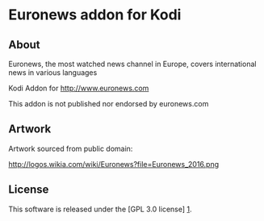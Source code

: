 Euronews addon for Kodi
======================

About
-----
Euronews, the most watched news channel in Europe, covers international news in various languages

Kodi Addon for http://www.euronews.com

This addon is not published nor endorsed by euronews.com


Artwork
---------------------
Artwork sourced from public domain:

http://logos.wikia.com/wiki/Euronews?file=Euronews_2016.png


License
-------
This software is released under the [GPL 3.0 license] [1].

[1]: http://www.gnu.org/licenses/gpl-3.0.html